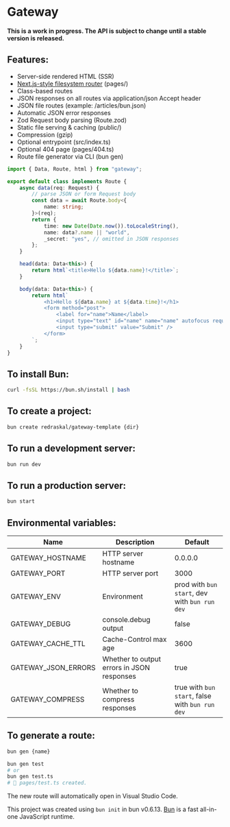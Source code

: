 # Gateway

**This is a work in progress. The API is subject to change until a stable version is released.**

## Features:

- Server-side rendered HTML (SSR)
- [Next.js-style filesystem router](https://bun.sh/docs/api/file-system-router) (pages/)
- Class-based routes
- JSON responses on all routes via application/json Accept header
- JSON file routes (example: /articles/bun.json)
- Automatic JSON error responses
- Zod Request body parsing (Route.zod)
- Static file serving & caching (public/)
- Compression (gzip)
- Optional entrypoint (src/index.ts)
- Optional 404 page (pages/404.ts)
- Route file generator via CLI (bun gen)

```ts
import { Data, Route, html } from "gateway";

export default class implements Route {
	async data(req: Request) {
		// parse JSON or form Request body
		const data = await Route.body<{
			name: string;
		}>(req);
		return {
			time: new Date(Date.now()).toLocaleString(),
			name: data?.name || "world",
			_secret: "yes", // omitted in JSON responses
		};
	}

	head(data: Data<this>) {
		return html`<title>Hello ${data.name}!</title>`;
	}

	body(data: Data<this>) {
		return html`
			<h1>Hello ${data.name} at ${data.time}!</h1>
			<form method="post">
				<label for="name">Name</label>
				<input type="text" id="name" name="name" autofocus required />
				<input type="submit" value="Submit" />
			</form>
		`;
	}
}
```

## To install Bun:

```bash
curl -fsSL https://bun.sh/install | bash
```

## To create a project:

```bash
bun create redraskal/gateway-template {dir}
```

## To run a development server:

```bash
bun run dev
```

## To run a production server:

```bash
bun start
```

## Environmental variables:

| Name                | Description                                | Default                                         |
| ------------------- | ------------------------------------------ | ----------------------------------------------- |
| GATEWAY_HOSTNAME    | HTTP server hostname                       | 0.0.0.0                                         |
| GATEWAY_PORT        | HTTP server port                           | 3000                                            |
| GATEWAY_ENV         | Environment                                | prod with `bun start`, dev with `bun run dev`   |
| GATEWAY_DEBUG       | console.debug output                       | false                                           |
| GATEWAY_CACHE_TTL   | Cache-Control max age                      | 3600                                            |
| GATEWAY_JSON_ERRORS | Whether to output errors in JSON responses | true                                            |
| GATEWAY_COMPRESS    | Whether to compress responses              | true with `bun start`, false with `bun run dev` |

## To generate a route:

```bash
bun gen {name}

bun gen test
# or
bun gen test.ts
# 📝 pages/test.ts created.
```

The new route will automatically open in Visual Studio Code.

This project was created using `bun init` in bun v0.6.13. [Bun](https://bun.sh) is a fast all-in-one JavaScript runtime.
